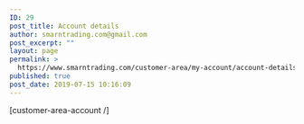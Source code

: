 ```yaml
---
ID: 29
post_title: Account details
author: smarntrading.com@gmail.com
post_excerpt: ""
layout: page
permalink: >
  https://www.smarntrading.com/customer-area/my-account/account-details/
published: true
post_date: 2019-07-15 10:16:09
---
```

[customer-area-account /]